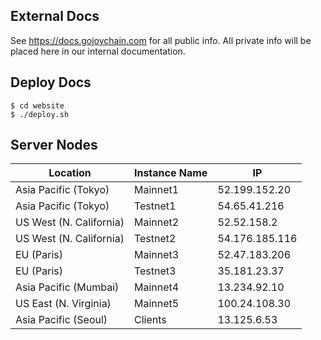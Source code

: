 ## External Docs
See https://docs.gojoychain.com for all public info. All private info will be placed here in our internal documentation.

## Deploy Docs
```
$ cd website
$ ./deploy.sh
```

## Server Nodes
| Location                | Instance Name | IP             |
|-------------------------|---------------|----------------|
| Asia Pacific (Tokyo)    | Mainnet1      | 52.199.152.20  |
| Asia Pacific (Tokyo)    | Testnet1      | 54.65.41.216   |
| US West (N. California) | Mainnet2      | 52.52.158.2    |
| US West (N. California) | Testnet2      | 54.176.185.116 |
| EU (Paris)              | Mainnet3      | 52.47.183.206  |
| EU (Paris)              | Testnet3      | 35.181.23.37   |
| Asia Pacific (Mumbai)   | Mainnet4      | 13.234.92.10   |
| US East (N. Virginia)   | Mainnet5      | 100.24.108.30  |
| Asia Pacific (Seoul)    | Clients       | 13.125.6.53    |
